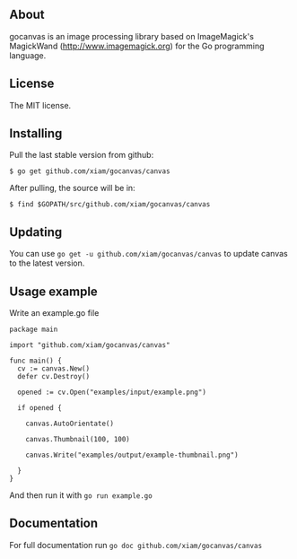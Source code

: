 ## About

gocanvas is an image processing library based on ImageMagick's
MagickWand (http://www.imagemagick.org) for the Go programming language.

## License

The MIT license.

## Installing

Pull the last stable version from github:

    $ go get github.com/xiam/gocanvas/canvas

After pulling, the source will be in:

    $ find $GOPATH/src/github.com/xiam/gocanvas/canvas

## Updating

You can use `go get -u github.com/xiam/gocanvas/canvas` to update canvas to the latest version.

## Usage example

Write an example.go file
 
    package main

    import "github.com/xiam/gocanvas/canvas"

    func main() {
      cv := canvas.New()
      defer cv.Destroy()

      opened := cv.Open("examples/input/example.png")

      if opened {

        canvas.AutoOrientate()

        canvas.Thumbnail(100, 100)

        canvas.Write("examples/output/example-thumbnail.png")

      }
    }

And then run it with `go run example.go`

## Documentation

For full documentation run `go doc github.com/xiam/gocanvas/canvas`
